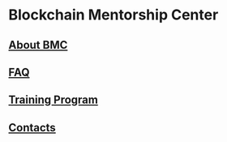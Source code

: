 # Blockchain Mentorship Center

## [About BMC](about-blockchain-mentorship-center.md)

## [FAQ](frequently-asked-questions.md)

## [Training Program](training-program.md)

## [Contacts ](contacts.md)



